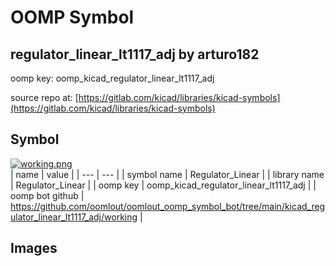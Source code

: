 # OOMP Symbol  
## regulator_linear_lt1117_adj  by arturo182  
  
oomp key: oomp_kicad_regulator_linear_lt1117_adj  
  
source repo at: [https://gitlab.com/kicad/libraries/kicad-symbols](https://gitlab.com/kicad/libraries/kicad-symbols)  
## Symbol  
  
[![working.png](working_600.png)](working.png)  
| name | value | 
| --- | --- | 
| symbol name | Regulator_Linear | 
| library name | Regulator_Linear | 
| oomp key | oomp_kicad_regulator_linear_lt1117_adj | 
| oomp bot github | https://github.com/oomlout/oomlout_oomp_symbol_bot/tree/main/kicad_regulator_linear_lt1117_adj/working | 
## Images  
